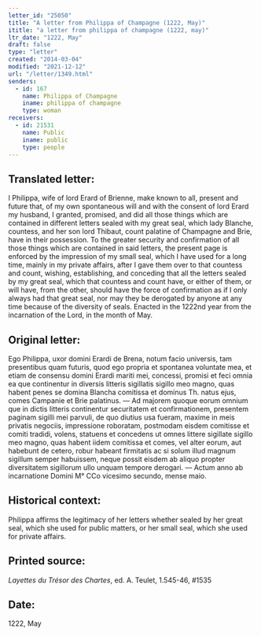 ```yaml
---
letter_id: "25050"
title: "A letter from Philippa of Champagne (1222, May)"
ititle: "a letter from philippa of champagne (1222, may)"
ltr_date: "1222, May"
draft: false
type: "letter"
created: "2014-03-04"
modified: "2021-12-12"
url: "/letter/1349.html"
senders:
  - id: 167
    name: Philippa of Champagne
    iname: philippa of champagne
    type: woman
receivers:
  - id: 21531
    name: Public
    iname: public
    type: people
---
```

<h2> Translated letter:</h2>I Philippa, wife of lord Erard of Brienne, make known to all, present and future that, of my own spontaneous will and with the consent of lord Erard my husband, I granted, promised, and did all those things which are contained in different letters sealed with my great seal, which lady Blanche, countess, and her son lord Thibaut, count palatine of Champagne and Brie, have in their possession.  To the greater security and confirmation of all those things which are contained in said letters, the present page is enforced by the impression of my small seal, which I have used for a long time,  mainly in my private affairs, after I gave them over to that countess and count, wishing, establishing, and conceding that all the letters sealed by my great seal, which that countess and count have, or either of them, or will have, from the other, should have the force of confirmation as if I only always had that great seal, nor may they be derogated by anyone at any time because of the diversity of seals. Enacted in the 1222nd year from the incarnation of the Lord, in the month of May.
<h2 class="mt-4"> Original letter:</h2>Ego Philippa, uxor domini Erardi de Brena, notum facio universis, tam presentibus quam futuris, quod ego propria et spontanea voluntate mea, et etiam de consensu domini Erardi mariti mei, concessi, promisi et feci omnia ea que continentur in diversis litteris sigillatis sigillo meo magno, quas habent penes se domina Blancha comitissa et dominus Th. natus ejus, comes Campanie et Brie palatinus. — Ad majorem quoque eorum omnium que in dictis Iitteris continentur securitatem et confirmationem, presentem paginam sigilli mei parvuli, de quo diutius usa fueram, maxime in meis privatis negociis, impressione roboratam, postmodam eisdem comitisse et comiti tradidi, volens, statuens et concedens ut omnes littere sigillate sigillo meo magno, quas habent iidem comitissa et comes, vel alter eorum, aut habebunt de cetero, robur habeant firmitatis ac si solum illud magnum sigillum semper habuissem, neque possit eisdem ab aliquo propter diversitatem sigillorum ullo unquam tempore derogari. — Actum anno ab incarnatione Domini M° CCo vicesimo secundo, mense maio.


<h2 class="mt-4"> Historical context:</h2>Philippa affirms the legitimacy of her letters whether sealed by her great seal, which she used for public matters, or her small seal, which she used for private affairs.
<h2 class="mt-4"> Printed source:</h2><p><em>Layettes du Trésor des Chartes</em>, ed. A. Teulet, 1.545-46, #1535</p><h2 class="mt-4"> Date:</h2>1222, May